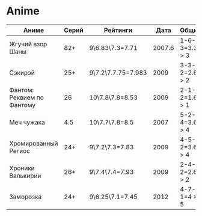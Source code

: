 # Anime

|Аниме|Серий|Рейтинги|Дата|Общий||
|--------|--------|--------|--------|--------|--------|
|Жгучий взор Шаны|82+|9\6.83\7.3=7.71|2007.6|1-6-3=3.3 > 3|+|
|Сэкирэй|25+|9\7.2\7.7.75=7.983|2009|3-3-2=2.6 > 2||
|Фантом: Реквием по Фантому|26|10\7.8\7.8=8.53|2009|2-1-2=1.6 > 1|+|
|Меч чужака|4.5|10\7.7\7.8=8.5|2007|5-2-4=3.6 > 4||
|Хромированный Региос|24+|9\7.2\7.3=7.83|2009|4-5-2=3.6 > 4||
|Хроники Валькирии|26+|9\7.4\7.4=7.93|2009|2-4-2=2.6 > 2|+|
|Заморозка|24+|9\6.25\7.1=7.45|2012|4-7-1=4 > 5||
